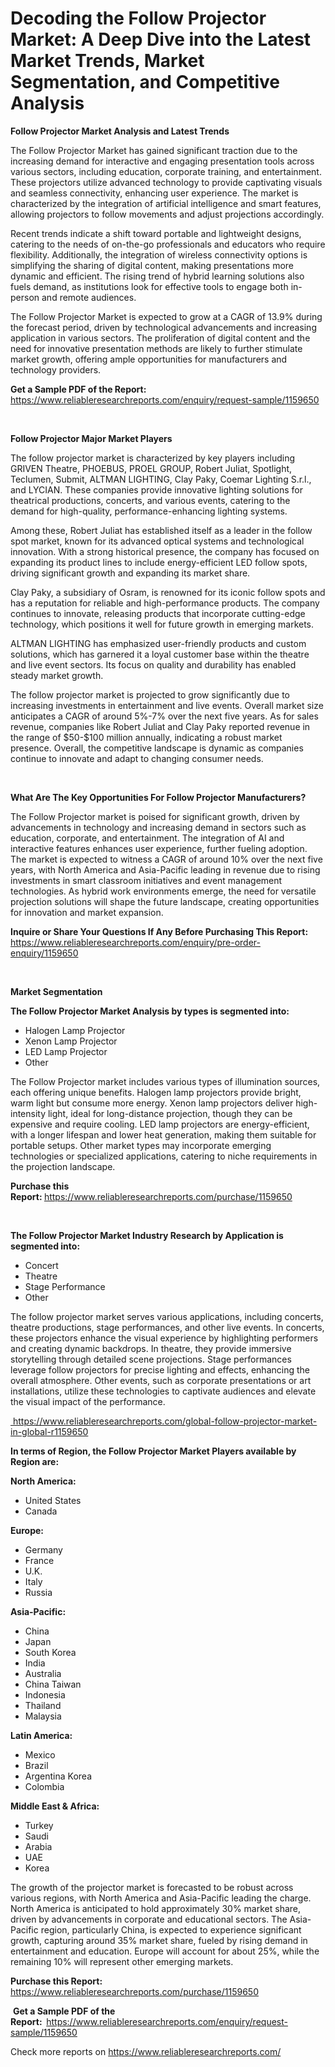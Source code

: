 <p><h1>Decoding the Follow Projector Market: A Deep Dive into the Latest Market Trends, Market Segmentation, and Competitive Analysis</h1></p><p><strong>Follow Projector Market Analysis and Latest Trends</strong></p>
<p><p>The Follow Projector Market has gained significant traction due to the increasing demand for interactive and engaging presentation tools across various sectors, including education, corporate training, and entertainment. These projectors utilize advanced technology to provide captivating visuals and seamless connectivity, enhancing user experience. The market is characterized by the integration of artificial intelligence and smart features, allowing projectors to follow movements and adjust projections accordingly.</p><p>Recent trends indicate a shift toward portable and lightweight designs, catering to the needs of on-the-go professionals and educators who require flexibility. Additionally, the integration of wireless connectivity options is simplifying the sharing of digital content, making presentations more dynamic and efficient. The rising trend of hybrid learning solutions also fuels demand, as institutions look for effective tools to engage both in-person and remote audiences.</p><p>The Follow Projector Market is expected to grow at a CAGR of 13.9% during the forecast period, driven by technological advancements and increasing application in various sectors. The proliferation of digital content and the need for innovative presentation methods are likely to further stimulate market growth, offering ample opportunities for manufacturers and technology providers.</p></p>
<p><strong>Get a Sample PDF of the Report:&nbsp;</strong> <a href="https://www.reliableresearchreports.com/enquiry/request-sample/1159650?utm_campaign=2186&utm_medium=2&utm_source=Github&utm_content=ia&utm_term=22032025&utm_id=follow-projector">https://www.reliableresearchreports.com/enquiry/request-sample/1159650</a></p>
<p>&nbsp;</p>
<p><strong>Follow Projector Major Market Players</strong></p>
<p><p>The follow projector market is characterized by key players including GRIVEN Theatre, PHOEBUS, PROEL GROUP, Robert Juliat, Spotlight, Teclumen, Submit, ALTMAN LIGHTING, Clay Paky, Coemar Lighting S.r.l., and LYCIAN. These companies provide innovative lighting solutions for theatrical productions, concerts, and various events, catering to the demand for high-quality, performance-enhancing lighting systems.</p><p>Among these, Robert Juliat has established itself as a leader in the follow spot market, known for its advanced optical systems and technological innovation. With a strong historical presence, the company has focused on expanding its product lines to include energy-efficient LED follow spots, driving significant growth and expanding its market share.</p><p>Clay Paky, a subsidiary of Osram, is renowned for its iconic follow spots and has a reputation for reliable and high-performance products. The company continues to innovate, releasing products that incorporate cutting-edge technology, which positions it well for future growth in emerging markets.</p><p>ALTMAN LIGHTING has emphasized user-friendly products and custom solutions, which has garnered it a loyal customer base within the theatre and live event sectors. Its focus on quality and durability has enabled steady market growth.</p><p>The follow projector market is projected to grow significantly due to increasing investments in entertainment and live events. Overall market size anticipates a CAGR of around 5%-7% over the next five years. As for sales revenue, companies like Robert Juliat and Clay Paky reported revenue in the range of $50-$100 million annually, indicating a robust market presence. Overall, the competitive landscape is dynamic as companies continue to innovate and adapt to changing consumer needs.</p></p>
<p>&nbsp;</p>
<p><strong>What Are The Key Opportunities For Follow Projector Manufacturers?</strong></p>
<p><p>The Follow Projector market is poised for significant growth, driven by advancements in technology and increasing demand in sectors such as education, corporate, and entertainment. The integration of AI and interactive features enhances user experience, further fueling adoption. The market is expected to witness a CAGR of around 10% over the next five years, with North America and Asia-Pacific leading in revenue due to rising investments in smart classroom initiatives and event management technologies. As hybrid work environments emerge, the need for versatile projection solutions will shape the future landscape, creating opportunities for innovation and market expansion.</p></p>
<p><strong>Inquire or Share Your Questions If Any Before Purchasing This Report:</strong> <a href="https://www.reliableresearchreports.com/enquiry/pre-order-enquiry/1159650?utm_campaign=2186&utm_medium=2&utm_source=Github&utm_content=ia&utm_term=22032025&utm_id=follow-projector">https://www.reliableresearchreports.com/enquiry/pre-order-enquiry/1159650</a></p>
<p>&nbsp;</p>
<p><strong>Market Segmentation</strong></p>
<p><strong>The Follow Projector Market Analysis by types is segmented into:</strong></p>
<p><ul><li>Halogen Lamp Projector</li><li>Xenon Lamp Projector</li><li>LED Lamp Projector</li><li>Other</li></ul></p>
<p><p>The Follow Projector market includes various types of illumination sources, each offering unique benefits. Halogen lamp projectors provide bright, warm light but consume more energy. Xenon lamp projectors deliver high-intensity light, ideal for long-distance projection, though they can be expensive and require cooling. LED lamp projectors are energy-efficient, with a longer lifespan and lower heat generation, making them suitable for portable setups. Other market types may incorporate emerging technologies or specialized applications, catering to niche requirements in the projection landscape.</p></p>
<p><strong>Purchase this Report:&nbsp;</strong><a href="https://www.reliableresearchreports.com/purchase/1159650?utm_campaign=2186&utm_medium=2&utm_source=Github&utm_content=ia&utm_term=22032025&utm_id=follow-projector">https://www.reliableresearchreports.com/purchase/1159650</a></p>
<p>&nbsp;</p>
<p><strong>The Follow Projector Market Industry Research by Application is segmented into:</strong></p>
<p><ul><li>Concert</li><li>Theatre</li><li>Stage Performance</li><li>Other</li></ul></p>
<p><p>The follow projector market serves various applications, including concerts, theatre productions, stage performances, and other live events. In concerts, these projectors enhance the visual experience by highlighting performers and creating dynamic backdrops. In theatre, they provide immersive storytelling through detailed scene projections. Stage performances leverage follow projectors for precise lighting and effects, enhancing the overall atmosphere. Other events, such as corporate presentations or art installations, utilize these technologies to captivate audiences and elevate the visual impact of the performance.</p></p>
<p><a href="https://www.reliableresearchreports.com/global-follow-projector-market-in-global-r1159650?utm_campaign=2186&utm_medium=2&utm_source=Github&utm_content=ia&utm_term=22032025&utm_id=follow-projector">&nbsp;https://www.reliableresearchreports.com/global-follow-projector-market-in-global-r1159650</a></p>
<p><strong>In terms of Region, the Follow Projector Market Players available by Region are:</strong></p>
<p>
    <p> <strong> North America: </strong>
        <ul>
            <li>United States</li>
            <li>Canada</li>
        </ul>
        </p> 
    <p> <strong> Europe: </strong>
        <ul>
            <li>Germany</li>
            <li>France</li>
            <li>U.K.</li>
            <li>Italy</li>
            <li>Russia</li>
        </ul>
        </p> 
    <p> <strong> Asia-Pacific: </strong>
        <ul>
            <li>China</li>
            <li>Japan</li>
            <li>South Korea</li>
            <li>India</li>
            <li>Australia</li>
            <li>China Taiwan</li>
            <li>Indonesia</li>
            <li>Thailand</li>
            <li>Malaysia</li>
        </ul>
        </p> 
    <p> <strong> Latin America: </strong>
        <ul>
            <li>Mexico</li>
            <li>Brazil</li>
            <li>Argentina Korea</li>
            <li>Colombia</li>
        </ul>
        </p> 
    <p> <strong> Middle East & Africa: </strong>
        <ul>
            <li>Turkey</li>
            <li>Saudi</li>
            <li>Arabia</li>
            <li>UAE</li>
            <li>Korea</li>
        </ul>
    </p>
    </p>
<p><p>The growth of the projector market is forecasted to be robust across various regions, with North America and Asia-Pacific leading the charge. North America is anticipated to hold approximately 30% market share, driven by advancements in corporate and educational sectors. The Asia-Pacific region, particularly China, is expected to experience significant growth, capturing around 35% market share, fueled by rising demand in entertainment and education. Europe will account for about 25%, while the remaining 10% will represent other emerging markets.</p></p>
<p><strong>Purchase this Report: </strong><a href="https://www.reliableresearchreports.com/purchase/1159650?utm_campaign=2186&utm_medium=2&utm_source=Github&utm_content=ia&utm_term=22032025&utm_id=follow-projector">https://www.reliableresearchreports.com/purchase/1159650</a></p>
<p>&nbsp;<strong>Get a Sample PDF of the Report:&nbsp;&nbsp;</strong><a href="https://www.reliableresearchreports.com/enquiry/request-sample/1159650?utm_campaign=2186&utm_medium=2&utm_source=Github&utm_content=ia&utm_term=22032025&utm_id=follow-projector">https://www.reliableresearchreports.com/enquiry/request-sample/1159650</a></p>
<p><strong></strong></p>
<p>Check more reports on <a href="https://www.reliableresearchreports.com/?utm_campaign=2186&utm_medium=2&utm_source=Github&utm_content=ia&utm_term=22032025&utm_id=follow-projector">https://www.reliableresearchreports.com/</a></p>